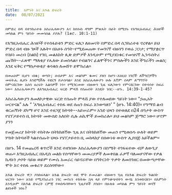 ```yaml
---
title:  እምነት እና አጉል ድፍረት
date:  08/07/2021
---
```


`በምድረ በዳ በተንከራተቱ እስራኤላውያን እና ከየሱስ ዳግም ምጽአት በፊት በሚኖሩ የእግዚአብሔር ሕዝቦች መካከል ምን ዓይነት መመሳሰል ያያሉ? (1ቆሮ. 10:1-11)`

የእግዚአብሔር ሕዝቦች የተስፋይቱን ምድር ፍለጋ ለዘመናት በምድረ በዳ ሲንከራተቱ ኖረዋል። ይህ ምድረ በዳ ብዙ ገጾች አሉት። በአሁኑ ሰዓት-የሚደመጠው የመገናኛ ብዙሃን የወሬ ጋጋታ; የማያቋርጥ የበይነ መረብ (ስልክ) የገቢ መልእክት ጲጵ ድምፆች እንዲሁም የሚያደነቁር የመዝናኛ ኢንዱስትሪ ጩኸት--ፈጽሞ ማለቂያ የሌለው ይመስላል። የብልግና ፊልሞችንና ምስሎችን እንደ ችግራችን መልስ; እንደ ፍቅር የማስታወቂያ ቁሳቁስ ለመሸጥ ይሞክራል።

`በመጠኑም ቢሆን ብቁ; ወጣት; ሀብታም እና መልካም ቁመና ያለን ከሆን-እነዚህ ነገሮች ለችግሮቻችን መፍትሔ ሊሆኑ እንደሚችሉ ተደርጎ ይታሰባል። እንደ እስራኤላውያን ሁሉ እኛም ሰላም ለማግኘት በምናደርገው አሰሳ ዕረፍት አልባዎች ነን። የሚገርመው ብዙውን ጊዜ ፍለጋውን የምናደርገው በተሳሳተ ስፍራ ነው። እስራኤላውያን ለእግዚአብሔር ፍርድ ምላሽ የሰጡበት እንዴት ነበር--ዘኁ. 14:39-1-45?`

እስራኤላውያን ለመለኮታዊው ፍርድ የሰጡት ምላሽ ያው የተለመደው ዓይነት ነው። “ኃጢአት ሠርተናል” አሉ “ ‘እግዚአብሔር ተስፋ ወደ ሰጠን ስፍራ እንወጣለን’ ” (ዘኁ. 14:40)። የግማሽ ልብ ቁርጠኝነት ደካማ ሆኖ እንደ ተዘጋጀ ክትባት--አይሠራም። አንድ ህጻን በተወለደ በ24 ሰዓታት ውስጥ የሄፕታይተስ ቢ ክትባት መውሰድ አለበት ሲሉ ሐኪሞች ይመክራሉ። ይህ መልካም ጅማሮ ነው። ሆኖም ያንን

የመጀመሪያ ክትባት ተከትሎ በትክክለኛው ጊዜ እና በትክክለኛው መጠን የሚወሰዱ ሁለት ወይም ሦስት ክትባቶች ካልተሰጡት ህጻኑ የሄፕታይተስ ቢ መከላከያ በሰውነቱ ውስጥ ሊያበጅ አይችልም።

በዘኁ. 14 የመጨረሻ ቁጥሮች እንደ ተዘገበው እስራኤላውያን በስሜት ተገፋፍተው ብቻ ለውጊያ ወጡ። እግዚአብሔር በአዲስ መልክ የሰጣቸውን መመሪያዎች ለመቀበል ፈቃኛ ባለመሆናቸው የቃል ኪዳኑን ታቦት ሳይዙ ወይም የሙሴ አመራር ሳይኖራቸው በግትርነት ጥቃት ለመሰንዘር በመውጣታቸው ሞት እና ተስፋ መቁረጥ ደረሰባቸው።

`አጉል ድፍረት ዋጋ ያስከፍላል። አጉል ድፍረት ወደ ሞት ይመራል። ብዙውን ጊዜ የአጉል ድፍረት ጉልበት ፍርሃት ነው። አንድ የሚያስፈራን ነገር መኖሩን ተከትሎ ኋላ ላይ የምንቆጭበትን ውሳኔ እንወስናለን። በእምነት እንዲሁም በአጉል ድፍረት ርምጃ የወሰዱባቸውን ጊዜያቶች ያስቡ። በሁለቱ መካከል ምን ዓይነት ወሳኝ ልዩነቶች ነበሩ?`